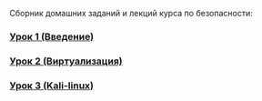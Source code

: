 Сборник домашних заданий и лекций курса по безопасности:

### [Урок 1 (Введение)](Less2/README.md)
### [Урок 2 (Виртуализация)](Less2/README.md)
### [Урок 3 (Kali-linux)](Less3/README.md)
